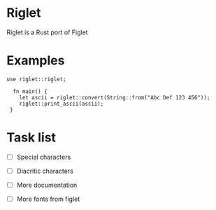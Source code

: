 # Riglet 

Riglet is a Rust port of Figlet

# Examples

```
use riglet::riglet;

  fn main() {
    let ascii = riglet::convert(String::from("Abc Def 123 456"));
    riglet::print_ascii(ascii);
 }
```

# Task list
- [ ] Special characters 
- [ ] Diacritic characters
- [ ] More documentation
- [ ] More fonts from figlet


